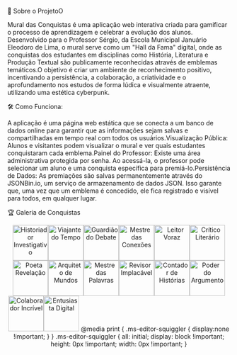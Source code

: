 🚀 Sobre o ProjetoO

<p>Mural das Conquistas é uma aplicação web interativa criada para gamificar o processo de aprendizagem e celebrar a evolução dos alunos. Desenvolvido para o Professor Sérgio, da Escola Municipal Januário Eleodoro de Lima, o mural serve como um "Hall da Fama" digital, onde as conquistas dos estudantes em disciplinas como História, Literatura e Produção Textual são publicamente reconhecidas através de emblemas temáticos.O objetivo é criar um ambiente de reconhecimento positivo, incentivando a persistência, a colaboração, a criatividade e o aprofundamento nos estudos de forma lúdica e visualmente atraente, utilizando uma estética cyberpunk.</p>

🛠️ Como Funciona:

<p>A aplicação é uma página web estática que se conecta a um banco de dados online para garantir que as informações sejam salvas e compartilhadas em tempo real com todos os usuários.Visualização Pública: Alunos e visitantes podem visualizar o mural e ver quais estudantes conquistaram cada emblema.Painel do Professor: Existe uma área administrativa protegida por senha. Ao acessá-la, o professor pode selecionar um aluno e uma conquista específica para premiá-lo.Persistência de Dados: As premiações são salvas permanentemente através do JSONBin.io, um serviço de armazenamento de dados JSON. Isso garante que, uma vez que um emblema é concedido, ele fica registrado e visível para todos, em qualquer lugar.</p>

🏆 Galeria de Conquistas

<p align="center"><img src="https://oda.nekoweb.org/badges/Gemini_Generated_Image_1o0oh11o0oh11o0o.png" width="80" alt="Historiador Investigativo"><img src="https://oda.nekoweb.org/badges/Gemini_Generated_Image_23uuf123uuf123uu.png" width="80" alt="Viajante do Tempo"><img src="https://oda.nekoweb.org/badges/Gemini_Generated_Image_3od0ct3od0ct3od0.png" width="80" alt="Guardião do Debate"><img src="https://oda.nekoweb.org/badges/Gemini_Generated_Image_7fue387fue387fue.png" width="80" alt="Mestre das Conexões"><img src="https://oda.nekoweb.org/badges/Gemini_Generated_Image_8rl7cd8rl7cd8rl7.png" width="80" alt="Leitor Voraz"><img src="https://oda.nekoweb.org/badges/Gemini_Generated_Image_dkxxrpdkxxrpdkxx.png" width="80" alt="Crítico Literário"><img src="https://oda.nekoweb.org/badges/Gemini_Generated_Image_gu9j15gu9j15gu9j.png" width="80" alt="Poeta Revelação"><img src="https://oda.nekoweb.org/badges/Gemini_Generated_Image_iv4loriv4loriv4l.png" width="80" alt="Arquiteto de Mundos"><img src="https://oda.nekoweb.org/badges/Gemini_Generated_Image_oe7724oe7724oe77.png" width="80" alt="Mestre das Palavras"><img src="https://oda.nekoweb.org/badges/Gemini_Generated_Image_pal527pal527pal5.png" width="80" alt="Revisor Implacável"><img src="https://oda.nekoweb.org/badges/Gemini_Generated_Image_par0fppar0fppar0.png" width="80" alt="Contador de Histórias"><img src="https://oda.nekoweb.org/badges/Gemini_Generated_Image_rntrmmrntrmmrntr.png" width="80" alt="Poder do Argumento"><img src="https://oda.nekoweb.org/badges/Gemini_Generated_Image_uo499wuo499wuo49.png" width="80" alt="Colaborador Incrível"><img src="https://oda.nekoweb.org/badges/Gemini_Generated_Image_yg4ur4yg4ur4yg4u.png" width="80" alt="Entusiasta Digital">
  @media print {
    .ms-editor-squiggler {
        display:none !important;
    }
  }
  .ms-editor-squiggler {
    all: initial;
    display: block !important;
    height: 0px !important;
    width: 0px !important;
  }
